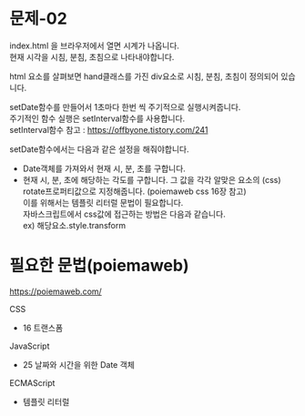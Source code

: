 # 문제-02
index.html 을 브라우저에서 열면 시계가 나옵니다.   
현재 시각을 시침, 분침, 초침으로 나타내야합니다.   

html 요소를 살펴보면 hand클래스를 가진 div요소로 시침, 분침, 초침이 정의되어 있습니다.

setDate함수를 만들어서 1초마다 한번 씩 주기적으로 실행시켜줍니다.   
주기적인 함수 실행은 setInterval함수를 사용합니다.   
setInterval함수 참고 : <https://offbyone.tistory.com/241>

setDate함수에서는 다음과 같은 설정을 해줘야합니다.
- Date객체를 가져와서 현재 시, 분, 초를 구합니다.
- 현재 시, 분, 초에 해당하는 각도를 구합니다. 그 값을 각각 알맞은 요소의 (css) rotate프로퍼티값으로 지정해줍니다. (poiemaweb css 16장 참고)   
이를 위해서는 템플릿 리터럴 문법이 필요합니다.   
자바스크립트에서 css값에 접근하는 방법은 다음과 같습니다.   
ex) 해당요소.style.transform


# 필요한 문법(poiemaweb)
<https://poiemaweb.com/>  

CSS
- 16 트랜스폼

JavaScript
- 25 날짜와 시간을 위한 Date 객체

ECMAScript
- 템플릿 리터럴